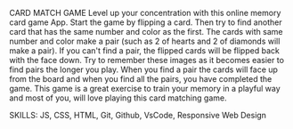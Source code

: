 CARD MATCH GAME
Level up your concentration with this online memory card game App. Start the game by flipping a card.
Then try to find another card that has the same number and color as the first. The cards with same number
and color make a pair (such as 2 of hearts and 2 of diamonds will make a pair). If you can't find a pair, the flipped
cards will be flipped back with the face down. Try to remember these images as it becomes easier to find pairs
the longer you play. When you find a pair the cards will face up from the board and when you find all the pairs,
you have completed the game. This game is a great exercise to train your memory in a playful way and most
of you, will love playing this card matching game.

SKILLS: JS, CSS, HTML, Git, Github, VsCode, Responsive Web Design 